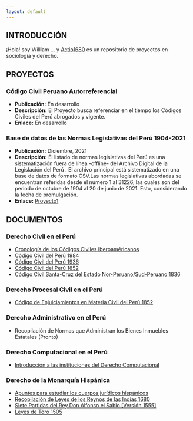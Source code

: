 ```yaml
---
layout: default
---
```


## INTRODUCCIÓN

¡Hola! soy William ... y [Actio1680](https://github.com/actio1680) es un repositorio de proyectos en sociología y derecho. 

<!-- <img class="profile-picture" src="codefavicon.png"> -->

## PROYECTOS

### Código Civil Peruano Autorreferencial
- **Publicación:** En desarrollo
- **Descripción:** El Proyecto busca referenciar en el tiempo los Códigos Civiles del Perú abrogados y vigente. 
- **Enlace:** En desarrollo

### Base de datos de las Normas Legislativas del Perú 1904-2021
- **Publicación:** Diciembre, 2021
- **Descripción:** El listado de normas legislativas del Perú es una sistematización fuera de línea -offline- del Archivo Digital de la Legislación del Perú . El archivo principal está sistematizado en una base de datos de formato CSV.Las normas legislativas abordadas se encuentran referidas desde el número 1 al 31226, las cuales son del periodo de octubre de 1904 al 20 de junio de 2021. Esto, considerando la fecha de promulgación.
- **Enlace:** [Proyecto1](proyectos/proyecto1.md)


## DOCUMENTOS
### Derecho Civil en el Perú
- [Cronología de los Códigos Civiles Iberoaméricanos](paginas/escritos/cronologiacc.md)
- [Código Civil del Perú 1984](paginas/cc1984.md)
- [Código Civil del Perú 1936](paginas/cc1936.md)
- [Código Civil del Perú 1852](paginas/cc1852.md)
- [Código Civil Santa-Cruz del Estado Nor-Peruano/Sud-Peruano 1836](paginas/cc1836.md)


### Derecho Procesal Civil en el Perú
- [Código de Enjuiciamientos en Materia Civil del Perú 1852](paginas/cpcivil1852.md)

### Derecho Administrativo en el Perú
- Recopilación de Normas que Administran los Bienes Inmuebles Estatales (Pronto)

### Derecho Computacional en el Perú
- [Introducción a las instituciones del Derecho Computacional](paginas/escritos/instituciones-derecho-computacional.md)


### Derecho de la Monarquía Hispánica
- [Apuntes para estudiar los cuerpos jurídicos hispánicos](paginas/escritos/manual-derecho-monarquia-hispanica.md)
- [Recopilación de Leyes de los Reynos de las Indias 1680](paginas/recopilacion1680.md)
- [Siete Partidas del Rey Don Alfonso el Sabio [Versión 1555] ](paginas/sietepartidas.md)
- [Leyes de Toro 1505](paginas/leyestoro.md)




